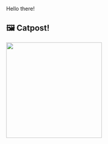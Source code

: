 Hello there!



## 🖼️ Catpost!

<sub>
    <img src="https://cdn2.thecatapi.com/images/5ri.jpg" height="256">
</sub>


